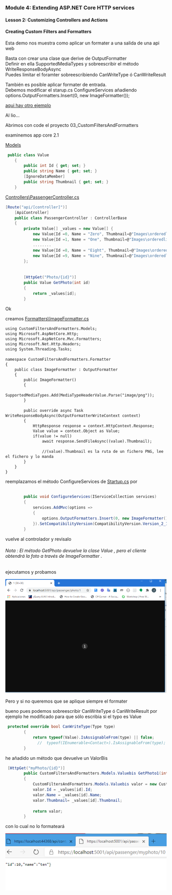 ### Module 4: Extending ASP.NET Core HTTP services

#### Lesson 2: Customizing Controllers and Actions

#### Creating Custom Filters and Formatters

Esta demo nos muestra como aplicar un formater a una salida de una api web

Basta con crear una clase que derive de  OutputFormatter  
Definir en ella  SupportedMediaTypes  y sobreescribir el método WriteResponseBodyAsync  
Puedes limitar el foramter sobreescribiendo CanWriteType ó CanWriteResult 

También es posible aplicar formater de entrada.  
Debemos modificar el starup.cs ConfigureServices añadiendo  options.OutputFormatters.Insert(0, new ImageFormatter());  

[aqui hay otro ejemplo](https://github.com/dotnet/AspNetCore.Docs/tree/master/aspnetcore/web-api/advanced/custom-formatters/samples/3.x/CustomFormattersSample)



Al lio...

Abrimos con code el proyecto 03_CustomFiltersAndFormatters


examinemos app core 2.1  


[Models](CustomFiltersAndFormatters/Models/Values.cs)

```c#
 public class Value
    {
        public int Id { get; set; }
        public string Name { get; set; }
        [IgnoreDataMember]
        public string Thumbnail { get; set; }
    }
```

[Controllers\PassengerController.cs](CustomFiltersAndFormatters/Controllers/PassengerController.cs)

```c#
[Route("api/[controller]")]
    [ApiController]
    public class PassengerController : ControllerBase
    {
        private Value[] _values = new Value[] {
            new Value{Id =0, Name = "Zero", Thumbnail=@"Images\orderedlist0.png"},
            new Value{Id =1, Name = "One", Thumbnail=@"Images\orderedlist1.png"},
            ........
            new Value{Id =8, Name = "Eight", Thumbnail=@"Images\orderedlist8.png"},
            new Value{Id =9, Name = "Nine", Thumbnail=@"Images\orderedlist9.png"}
        };


        [HttpGet("Photo/{id}")]
        public Value GetPhoto(int id)
        {
            return _values[id];
        }
```


Ok


creamos [Formatters\ImageFormatter.cs](CustomFiltersAndFormatters/Formatters/ImageFormatter.cs)


```c@
using CustomFiltersAndFormatters.Models;
using Microsoft.AspNetCore.Http;
using Microsoft.AspNetCore.Mvc.Formatters;
using Microsoft.Net.Http.Headers;
using System.Threading.Tasks;

namespace CustomFiltersAndFormatters.Formatter
{
    public class ImageFormatter : OutputFormatter 
    {
        public ImageFormatter()
        {
            SupportedMediaTypes.Add(MediaTypeHeaderValue.Parse("image/png"));
        }

        public override async Task WriteResponseBodyAsync(OutputFormatterWriteContext context)
        {
            HttpResponse response = context.HttpContext.Response;
            Value value = context.Object as Value;
            if(value != null)
                await response.SendFileAsync((value).Thumbnail);
				
				//(value).Thumbnail es la ruta de un fichero PNG, lee el fichero y lo manda 
        }
    }
}
````

reemplazamos el método ConfigureServices de [Startup.cs](CustomFiltersAndFormatters/Startup.cs) por 

```c#

        public void ConfigureServices(IServiceCollection services)
        {
            services.AddMvc(options =>
            {
                options.OutputFormatters.Insert(0, new ImageFormatter());
            }).SetCompatibilityVersion(CompatibilityVersion.Version_2_1);
        }
```


vuelve al controlador y revisalo

###### Nota : El método GetPhoto devuelve la clase Value , pero el cliente obtendrá la foto a través de ImageFormatter .

ejecutamos y probamos



![c1](imagenes/c1.PNG)


Pero y si no queremos que se aplique siempre el formater

bueno pues podemos sobreescribir CanWriteType ó CanWriteResult por ejemplo he modificado para que sólo escribia si el typo es Value  

```c#
 protected override bool CanWriteType(Type type)
        {
            return typeof(Value).IsAssignableFrom(type) || false;
              //  typeof(IEnumerable<Contact>).IsAssignableFrom(type);
        }
```


he añadido un método que devuelve un ValorBis

```c#
 [HttpGet("myPhoto/{id}")]
        public CustomFiltersAndFormatters.Models.Valuebis GetPhoto1(int id)
        {
            CustomFiltersAndFormatters.Models.Valuebis valor = new CustomFiltersAndFormatters.Models.Valuebis() ;
            valor.Id = _values[id].Id;
            valor.Name = _values[id].Name;
            valor.Thumbnail= _values[id].Thumbnail;
            
            return valor;
        }
```


con lo cual no lo formateará


![c2](imagenes/c2.PNG)

